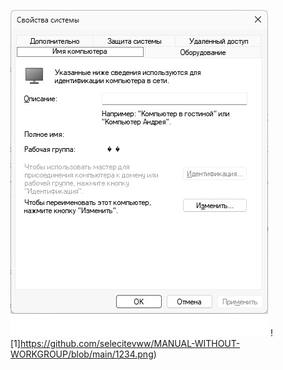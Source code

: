 ![1](https://github.com/selecitevww/MANUAL-WITHOUT-WORKGROUP/blob/main/123.jpg)
![1]https://github.com/selecitevww/MANUAL-WITHOUT-WORKGROUP/blob/main/1234.png)
